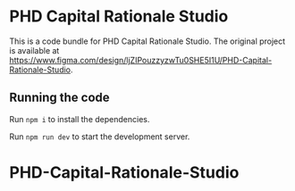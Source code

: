 
  # PHD Capital Rationale Studio

  This is a code bundle for PHD Capital Rationale Studio. The original project is available at https://www.figma.com/design/ljZIPouzzyzwTu0SHE5I1U/PHD-Capital-Rationale-Studio.

  ## Running the code

  Run `npm i` to install the dependencies.

  Run `npm run dev` to start the development server.
  # PHD-Capital-Rationale-Studio

